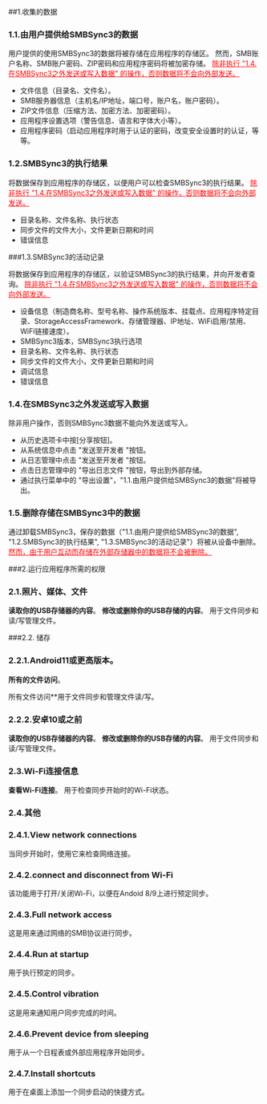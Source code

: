 ##1.收集的数据
### 1.1.由用户提供给SMBSync3的数据

用户提供的使用SMBSync3的数据将被存储在应用程序的存储区。
然而，SMB账户名称、SMB账户密码、ZIP密码和应用程序密码将被加密存储。
<span style="color: red;"><u>除非执行 "1.4.在SMBSync3之外发送或写入数据" 的操作，否则数据将不会向外部发送。</u></span>

- 文件信息（目录名、文件名）。
- SMB服务器信息（主机名/IP地址，端口号，账户名，账户密码）。
- ZIP文件信息（压缩方法、加密方法、加密密码）。
- 应用程序设置选项（警告信息、语言和字体大小等）。
- 应用程序密码（启动应用程序时用于认证的密码，改变安全设置时的认证，等等。

### 1.2.SMBSync3的执行结果

将数据保存到应用程序的存储区，以便用户可以检查SMBSync3的执行结果。
<span style="color: red;"><u>除非执行 "1.4.在SMBSync3之外发送或写入数据" 的操作，否则数据将不会向外部发送。</u></span>

- 目录名称、文件名称、执行状态
- 同步文件的文件大小，文件更新日期和时间
- 错误信息

###1.3.SMBSync3的活动记录

将数据保存到应用程序的存储区，以验证SMBSync3的执行结果，并向开发者查询。
<span style="color: red;"><u>除非执行 "1.4.在SMBSync3之外发送或写入数据" 的操作，否则数据将不会向外部发送。</u></span>

- 设备信息（制造商名称、型号名称、操作系统版本、挂载点、应用程序特定目录、StorageAccessFramework、存储管理器、IP地址、WiFi启用/禁用、WiFi链接速度）。
- SMBSync3版本，SMBSync3执行选项
- 目录名称、文件名称、执行状态
- 同步文件的文件大小，文件更新日期和时间
- 调试信息
- 错误信息

### 1.4.在SMBSync3之外发送或写入数据

除非用户操作，否则SMBSync3数据不能向外发送或写入。

- 从历史选项卡中按[分享按钮]。
- 从系统信息中点击 "发送至开发者 "按钮。
- 从日志管理中点击 "发送至开发者 "按钮。
- 点击日志管理中的 "导出日志文件 "按钮，导出到外部存储。
- 通过执行菜单中的 "导出设置"，"1.1.由用户提供给SMBSync3的数据"将被导出。

### 1.5.删除存储在SMBSync3中的数据

通过卸载SMBSync3，保存的数据（"1.1.由用户提供给SMBSync3的数据", "1.2.SMBSync3的执行结果", "1.3.SMBSync3的活动记录"）将被从设备中删除。
<span style="color: red;"><u>然而，由于用户互动而存储在外部存储器中的数据将不会被删除。</u></span>

###2.运行应用程序所需的权限

### 2.1.照片、媒体、文件
**读取你的USB存储器的内容**。
**修改或删除你的USB存储的内容**。
用于文件同步和读/写管理文件。

###2.2. 储存

### 2.2.1.Android11或更高版本。
**所有的文件访问**。

所有文件访问**用于文件同步和管理文件读/写。

### 2.2.2.安卓10或之前
**读取你的USB存储器的内容**。
**修改或删除你的USB存储的内容**。
用于文件同步和读/写管理文件。

### 2.3.Wi-Fi连接信息
**查看Wi-Fi连接**。
用于检查同步开始时的Wi-Fi状态。

### 2.4.其他
### 2.4.1.View network connections
当同步开始时，使用它来检查网络连接。
### 2.4.2.connect and disconnect from Wi-Fi
该功能用于打开/关闭Wi-Fi，以便在Andoid 8/9上进行预定同步。
### 2.4.3.Full network access
这是用来通过网络的SMB协议进行同步。
### 2.4.4.Run at startup
用于执行预定的同步。
### 2.4.5.Control vibration
这是用来通知用户同步完成的时间。
### 2.4.6.Prevent device from sleeping
用于从一个日程表或外部应用程序开始同步。
### 2.4.7.Install shortcuts
用于在桌面上添加一个同步启动的快捷方式。
